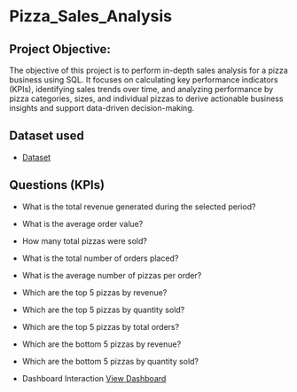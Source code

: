 # Pizza_Sales_Analysis
## Project Objective:
The objective of this project is to perform in-depth sales analysis for a pizza business using SQL. It focuses on calculating key performance indicators (KPIs), identifying sales trends over time, and analyzing performance by pizza categories, sizes, and individual pizzas to derive actionable business insights and support data-driven decision-making.

## Dataset used
- <a href="https://github.com/Srikanth3731/Pizza_Sales_Analysis-/blob/main/pizza_sales_excel_file.xlsx">Dataset<a/>

## Questions (KPIs)
- What is the total revenue generated during the selected period?
- What is the average order value?
- How many total pizzas were sold?
- What is the total number of orders placed?
- What is the average number of pizzas per order?
- Which are the top 5 pizzas by revenue?
- Which are the top 5 pizzas by quantity sold?
- Which are the top 5 pizzas by total orders?
- Which are the bottom 5 pizzas by revenue?
- Which are the bottom 5 pizzas by quantity sold?

- Dashboard Interaction <a href="https://github.com/Srikanth3731/Pizza_Sales_Analysis-/blob/main/Screenshot_2025_0422_010044.png">View Dashboard<a/>
